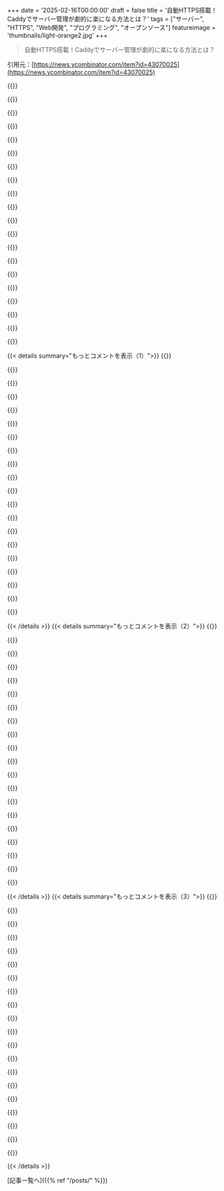 +++
date = '2025-02-16T00:00:00'
draft = false
title = '自動HTTPS搭載！Caddyでサーバー管理が劇的に楽になる方法とは？'
tags = ["サーバー", "HTTPS", "Web開発", "プログラミング", "オープンソース"]
featureimage = 'thumbnails/light-orange2.jpg'
+++

> 自動HTTPS搭載！Caddyでサーバー管理が劇的に楽になる方法とは？

引用元：[https://news.ycombinator.com/item?id=43070025](https://news.ycombinator.com/item?id=43070025)

{{<matomeQuote body="Caddyを使うと、開発中にAPIのHTTP2テストがめっちゃ楽になるんだ。多くの開発サーバーはHTTP1しか対応してないから、ローカルホストへの同時接続数が6に制限されちゃう。HTTP2はSSLが必要だけど、Caddyのリバースプロキシを使えば簡単にHTTP2が使えるようになり、ElectricSQLではこれをおすすめしてるよ。長いポーリングを行うAPIに最適だし、Viteの前に置くとリロードも速くなるんだ。" userName="samwillis" createdAt="2025-02-16T19:01:28" color="#45d325">}}

{{<matomeQuote body="HTTP2は厳密にはSSLが不要なんだけど、ブラウザがサポートしてないから、実質的にはサーバー間や非ブラウザクライアントでしか使えないんだ。HTTP3は完全に暗号化が必要になったけどね。" userName="jsheard" createdAt="2025-02-16T19:06:43" color="">}}

{{<matomeQuote body="ローカルでのHTTP2サポートがないのはほんと残念だよね。" userName="samwillis" createdAt="2025-02-16T19:12:30" color="">}}

{{<matomeQuote body="HTTP2を平文でサポートしない理由は、サーバーがHTTP/2かHTTP/1.1で応答するのを検出するのが複雑になるからだと思うよ。TLSを使えばALPNがあるから簡単なんだけどね。" userName="imdadadani" createdAt="2025-02-16T19:24:14" color="">}}

{{<matomeQuote body="最新のブラウザでは簡単にできるけど、実は愚かな中間プロキシがHTTP/2のリクエストをキャッシュしたり、壊したりする可能性があるからなんだ。暗号化があればこの問題はなくなるんだよね。" userName="zinekeller" createdAt="2025-02-16T22:52:07" color="#ff33a1">}}

{{<matomeQuote body="それはあんまり良い言い訳じゃないな。ブラウザがGopherサーバーに接続するのはgopher://example.comって打てばいいし、HTTP2もhttp2://example.comで良いはずだと思う。理由はさておき、そこの証明書をコピーしてブラウザでHTTP2使ってるよ。自分で作るより1秒早いんだ。" userName="jrockway" createdAt="2025-02-16T19:40:45" color="">}}

{{<matomeQuote body="URLでhttp2を使うのは、初期の移行が複雑になるんだよね。リンクをシェアする際に、ユーザーに最適な体験を直接保証できないし、古いリンクも気になるところだね。" userName="johannes1234321" createdAt="2025-02-16T22:17:10" color="">}}

{{<matomeQuote body="おお、これのおかげでさらに1秒節約だわ！" userName="taftster" createdAt="2025-02-16T20:06:28" color="">}}

{{<matomeQuote body="これって、どのブラウザやライブラリが信頼してるの？それともGoのツールチェーンがインストールするのかな？" userName="e12e" createdAt="2025-02-16T20:56:24" color="">}}

{{<matomeQuote body="特に信頼されてる訳じゃなくて、ただの自己署名証明書なんだ。自分の自己署名証明書と何が違うかって、生成するコマンドを考えなくていいだけだよ。" userName="jrockway" createdAt="2025-02-16T23:11:15" color="">}}

{{<matomeQuote body="ローカルホストで信頼しちゃうと、リスクがあるよね。みんながキーのコピーを手に入れられちゃうから。" userName="e12e" createdAt="2025-02-17T17:16:02" color="">}}

{{<matomeQuote body="DNS名を作ってローカルホストにリダイレクトする方法もあるよ。無理なら、無料のDNSサービスで正規ドメイン名を取得して証明書もらうのもあり。自分はtraefik.meを使ってて、ローカル開発でHTTP/2が動いてる。" userName="tacone" createdAt="2025-02-16T20:08:41" color="#45d325">}}

{{<matomeQuote body="すごく簡単なのは、/etc/hostsを使うこと。127.0.0.1 localhost local.foobar.comってやって、CaddyやNginxでワイルドカードの証明書を使えばOK。" userName="imhoguy" createdAt="2025-02-16T21:42:11" color="">}}

{{<matomeQuote body="DNS名を登録することで商業的に敏感な情報が漏れないか心配なら、SAN証明書は避けたほうがいいよ。ワイルドカード証明書は安全だし、秘密が漏れない名前を選べば大丈夫。" userName="dspillett" createdAt="2025-02-16T23:10:27" color="">}}

{{<matomeQuote body="＞SAN証明書は証明書透明性ログのせいで駄目だよ。実際、WebのPKIの証明書はほとんどがSANを持ってる。だし、SANがない証明書は使えないってことが確立されたから、もう古い方法は使えなくなったんだ。全く効果がないから、敏感な情報を隠すのは無駄だよ。" userName="tialaramex" createdAt="2025-02-16T23:52:32" color="#ff5733">}}

{{<matomeQuote body="＞WebのPKIにはすべてSANが含まれてるのは技術的に正しいけど、普通はSAN証明書とは呼ばないよ。つまり、ワイルドカード証明書だってSAN証明書と考えられるし、内部のDNS管理すれば外部からのリクエストに岩を隠せるってわけさ。" userName="dspillett" createdAt="2025-02-18T23:04:37" color="#ff33a1">}}

{{<matomeQuote body="mkcertとlocaldev.meを組み合わせて使ってる。mkcertでCAを生成して証明書をインストール、localdev.meでサブドメインをローカルホストにリダイレクトしてるよ。" userName="sarlalian" createdAt="2025-02-17T17:31:11" color="">}}

{{<matomeQuote body="それじゃあ、開発環境を世間にさらけ出しちゃうことにならない？それは大丈夫なの？" userName="8n4vidtmkvmk" createdAt="2025-02-16T20:17:21" color="">}}

{{<matomeQuote body="ローカルアドレスへのDNSは何も晒さないよ。myTopSecretsをlocalhostにマッピングすれば、自分だけが使えるし、他の人が使ったら自分のコンピュータにルーティングされるから大丈夫。" userName="adolph" createdAt="2025-02-16T20:38:52" color="">}}

{{<matomeQuote body="でも、myTopSecretsの存在は外にバレちゃうんだよね。証明書透明性ログも含めて、実験や個人的な開発するのに、今の設定が求めるのがクソだよ。" userName="TeMPOraL" createdAt="2025-02-16T21:04:54" color="">}}

{{< details summary="もっとコメントを表示（1）">}}
{{<matomeQuote body="確かにそうだよね。ブラウザがローカルシステムを開発プラットフォームとして使うのを妨げてる気がする。特にJSのlocalStorage APIがドメイン名が必要なとこが気に入らない。ローカルファーストなウェブアプリが作れなくなるのも問題。これができれば、プラットフォーム特有のアプリが減ると思う。" userName="dingdingdang" createdAt="2025-02-16T22:59:57" color="#ff5c5c">}}

{{<matomeQuote body="ちょっと実験したり個人的なことをハックするには、現実的にはReplitを使うのがいいけど、このスレッドは複雑に保つことについて話してるからね。> 2) サブスクリプション的な契約に入る必要がある（Let's Encrypt）。" userName="adolph" createdAt="2025-02-17T22:02:28" color="">}}

{{<matomeQuote body="でも、自分のmyTopSecretsを世界に見せる必要はないよ。ローカルDNSだけで名前を出せばいいし、ワイルドカード証明書を使えばSAN証明書みたいに外に情報を出さずに済む。あ、名前をmyTopSecretsじゃなくてProjectLooBreakにするのもいいかもね。" userName="dspillett" createdAt="2025-02-16T23:05:43" color="">}}

{{<matomeQuote body="ドメインを/etc/hostsに追加すれば、ローカルでテストするのにドメインを買う必要はないと思うけど。それに、外部に何も曝露するわけじゃない。" userName="Reubensson" createdAt="2025-02-16T21:33:26" color="">}}

{{<matomeQuote body="一応できるかもしれないけど、やるのが怖いかな。証明書も必要だし、ブラウザが信頼してくれない証明書の生成とか、モバイルデバイスでも通用させるのが面倒なんだよね。" userName="TeMPOraL" createdAt="2025-02-16T21:43:19" color="">}}

{{<matomeQuote body="DNSの話だけをしてたんだ。自己署名証明書にも問題はあるけど。ローカルのリゾルバでキャッシュの問題には全然ぶつからなかったよ。minicaを使ったことあるけど、ルート証明書の作成が楽になるんだよね。" userName="Reubensson" createdAt="2025-02-16T22:00:02" color="">}}

{{<matomeQuote body="何でも/etc/hostsに追加できるけど、正しい証明書がないとブラウザはそれを信頼しない。ドメインを持ってるなら便利だけどね。" userName="deanishe" createdAt="2025-02-18T18:46:49" color="">}}

{{<matomeQuote body="myTopSecretsは、インターネットに出さずにローカルでリダイレクトすることもできるよ。" userName="IncRnd" createdAt="2025-02-16T21:36:40" color="">}}

{{<matomeQuote body="このコメントで興味を持ったので調べたんだけど、Viteは証明書を設定すれば自動でHTTP2を使うみたい。Caddyをローカルで使う理由はそれほどないかも。" userName="JasonSage" createdAt="2025-02-16T21:23:02" color="">}}

{{<matomeQuote body="完全に同意。もし共有設定でgitリポジトリにコミットできる方法が必要なら、Localiasをチェックしてみて。これを使えば同じwifiネットワーク内のデバイスから開発サーバーにもアクセスできるから、モバイルテストにも便利だよ。" userName="peterldowns" createdAt="2025-02-16T20:17:08" color="#38d3d3">}}

{{<matomeQuote body="これはローカルホストでしか使えないってことだよね？DNSサーバーをセットアップしたり、ルート証明書をインストールしたりするような複雑なスキルなしで、社内ネットワーク向けに暗号化されたトラフィックを実現する方法を探してるんだ。お客さんにウェブサーバーを社内で運用してもらいたいから、サーバーが本物かどうかを確認する必要はないんだけど。" userName="breadwinner" createdAt="2025-02-16T23:41:16" color="">}}

{{<matomeQuote body="サーバーのアイデンティティを確認しないと、暗号化なんて意味ないよ。" userName="HumanOstrich" createdAt="2025-02-20T09:49:42" color="#38d3d3">}}

{{<matomeQuote body="Localiasは君の使い方には合ってないし、問題は解決できないよ、ゴメン。" userName="peterldowns" createdAt="2025-02-17T04:06:48" color="">}}

{{<matomeQuote body="その6つの接続ってデフォルトで、about:configで変更できるよ。今年はもっと高くしてもいいと思うけど、大手ブラウザの人たちが気にするとは思えないね。" userName="ndriscoll" createdAt="2025-02-17T05:01:25" color="">}}

{{<matomeQuote body="＞最大で6つの同時接続に制限されちゃうね。<br>ウェブサーバーが0.0.0.0で待機していれば、127.0.0.2や127.0.0.3、127.0.0.4…のlocalhost接続も受け入れるから、各接続に6つできると思うよ。https://superuser.com/questions/393700/what-is-the-127-0-0-2...（ただし、macOSではダメだって言ってるけど）" userName="jodrellblank" createdAt="2025-02-17T04:00:35" color="">}}

{{<matomeQuote body="今の時代、製品や企業はほとんどがngrokを使って開発環境やローカルサーバーをHTTP2に公開してると思ってたけど、Caddyがしっかりその役割を果たせるってことに気づいて良かった。" userName="srameshc" createdAt="2025-02-16T22:49:33" color="">}}

{{<matomeQuote body="＞OSの信頼ストアにインストールされるルート証明書を通じて<br>こんな機能をウェブサーバーにしたくないよ。" userName="noplacelikehome" createdAt="2025-02-17T00:55:29" color="">}}

{{<matomeQuote body="この目的のためにはオプションだから、明示的にインストールする必要があるよ。" userName="bogdan" createdAt="2025-02-17T07:13:34" color="">}}

{{<matomeQuote body="nginxからcaddy-docker-proxyに切り替えてから1年、その後最近Pangolinに移行したけど、すごく楽しい経験をしてるよ。Wireguardでのトンネル機能や認証が組み込まれたTraefikのフロントエンド。MinecraftサーバーのTCP転送が超簡単になったから、Nginx Proxy Managerのより良いバージョンを求めてる人にはおすすめ。ドキュメントはちょっと不足だけど、メンテナーたちはDiscordでとても助けてくれるよ。" userName="seaal" createdAt="2025-02-16T20:48:28" color="#38d3d3">}}

{{<matomeQuote body="Cloudflare Tunnelsの代替品みたいだね。ただしCloudflareのアクセスはCloudflareのセキュリティチームによって保護されているんだ。" userName="aborsy" createdAt="2025-02-16T21:14:34" color="">}}


{{< /details >}}
{{< details summary="もっとコメントを表示（2）">}}
{{<matomeQuote body="アメリカの会社にトラフィック監視されるのはいやだな。もうすでに自分のブラウジング行動が知られてるからさ。" userName="gloflo" createdAt="2025-02-16T21:38:52" color="">}}

{{<matomeQuote body="その通りだよね。でもVPSでPangolin使えば、その心配はないよ。どっちにしろクラウドプロバイダーがアクセスするから。" userName="aborsy" createdAt="2025-02-16T21:45:00" color="#785bff">}}

{{<matomeQuote body="Pangolinがどう動くかは分からないけど、一般的にはエンドツーエンド暗号化でトンネルを作ることができるよ。" userName="apitman" createdAt="2025-02-16T22:35:15" color="">}}

{{<matomeQuote body="OPはすでにCloudflareを使ってると言ってたよ。" userName="delduca" createdAt="2025-02-16T22:32:50" color="">}}

{{<matomeQuote body="Pangolinの名前が挙がっててうれしい！" userName="miloschwartz" createdAt="2025-02-16T22:52:53" color="">}}

{{<matomeQuote body="プロジェクトの頑張りに感謝！メッセージを広められてうれしいよ、Milo :)" userName="seaal" createdAt="2025-02-17T13:29:46" color="#45d325">}}

{{<matomeQuote body="このコメントありがと。サーバー用にドメインを使おうとしてるんだけど、ISPのアドレスは公開したくないから、別のセットアップも考えたい。ec2やDOのドロップレットで静的IPを使い、tailscaleでトラフィックをプロキシしたいと思ってる。ec2やドロップレットのウェブインタフェースからSSH接続を許可するIPを制御するのが楽でいいね。" userName="InMice" createdAt="2025-02-17T01:31:50" color="#785bff">}}

{{<matomeQuote body="SSOって何に使うの？他のセルフホステッドアプリとどう連携するの？認証を2回してたら意味がないよね。" userName="npodbielski" createdAt="2025-02-17T09:52:32" color="">}}

{{<matomeQuote body="特定のサブドメインで認証を無効にすることができるよ。クッキーもあまり元の認証を見ないからね。" userName="seaal" createdAt="2025-02-17T12:00:06" color="">}}

{{<matomeQuote body="なるほどね。理想的にはすべてのセルフホステッドアプリにSSOがあって、一度ログインすれば全てにアクセスできるのがいいな。家族も同じサービスを使うから、’またログインしなきゃいけないの？’って文句を聞きたくないし。スマホアプリもトークンを使うから、アプリUI経由でセットアップしなくちゃいけないのが面倒。だからスマホから2回もログインすることになって、さらに不便だよ。要するにプロキシWebサーバーでIPやIPレンジをブロック・ホワイトリストしたい。Pangolinはそこがすごいみたい。" userName="npodbielski" createdAt="2025-02-17T13:39:02" color="#ff33a1">}}

{{<matomeQuote body="SSOは一度だけで、パスワードマネージャーに保存できるからログインは大した問題じゃないよ。ユーザーや役割の作成も簡単で、IPやURLのホワイトリストで認証をスキップする設定もできるし、traefikの上に作られてるから拡張性も高い。家族のJellyfinは他の認証があるから、問題が起きないように無効にしてる。" userName="seaal" createdAt="2025-02-17T16:37:17" color="#45d325">}}

{{<matomeQuote body="このスレッドはポジティブな意見が多いね。Caddyを批判するつもりはないけど、Nginxに対する主な利点は証明書の設定が簡単ってことだけかな。数年前にKubernetesクラスターで証明書の自動作成と更新を設定したし、Load Balancerを新しいドメインに向けるだけで大丈夫。" userName="8n4vidtmkvmk" createdAt="2025-02-16T20:31:27" color="">}}

{{<matomeQuote body="Caddyに悪いところはないと言ったが、一つある。動的にロード可能なモジュールをサポートしていないから、例えばgeoipが必要な場合、自分でビルドしないといけないし、CVEの管理も大変。ディストリビューションの管理者を頼れない。" userName="homebrewer" createdAt="2025-02-16T20:58:50" color="#785bff">}}

{{<matomeQuote body="フォークを維持する必要はないよ。必要なものがあればDockerfileを用意してコンテナをビルドするだけだから。レートリミッティングを使う時も、単純にDockerfileを作るだけで済むよ。" userName="vruiz" createdAt="2025-02-16T22:04:47" color="">}}

{{<matomeQuote body="Dockerの外でCaddyを使いたいなら、リアルなリモートアドレスを取得するための問題がまだあるんだ。" userName="maple3142" createdAt="2025-02-17T01:13:27" color="">}}

{{<matomeQuote body="何もトラッキングする必要もないし、GitHub Actionsのワークフローを設定して依存関係のバージョンを自動で上げてもらえば楽だよ。" userName="Marsymars" createdAt="2025-02-17T01:01:39" color="">}}

{{<matomeQuote body="それならただ’apt install -y nginx certbot’を実行するだけで、ビルドやパッケージ環境の心配いらないよ。" userName="baby_souffle" createdAt="2025-02-17T01:54:12" color="">}}

{{<matomeQuote body="Golangは基本的にダイナミックロード型のライブラリをサポートしてない。最初はできるように見えるけど、実際にはそうじゃないから気を付けて。" userName="dboreham" createdAt="2025-02-16T21:52:37" color="">}}

{{<matomeQuote body="もう少し詳しく教えて。プラグインパッケージがこれを扱えると思ったけど、実際に試したことはないから、本当にダメなの？" userName="silisili" createdAt="2025-02-16T22:14:28" color="">}}

{{<matomeQuote body="それはそうだね。LinuxとmacOSに対応したPOCだし、実際には読み込んだシンボルを必要な意味にキャストするのに依存してる。" userName="pjmlp" createdAt="2025-02-16T22:31:10" color="">}}


{{< /details >}}
{{< details summary="もっとコメントを表示（3）">}}
{{<matomeQuote body="これが前回見たときの大きなネックだったんだ。Route 53や他のDNSプロバイダがLet’s Encryptのサポートのために使えなきゃいけなかったのが嫌で、自分でプラグインを作らなきゃいけない印象で、もう読むのをやめたよ。Certbotは簡単にインストールできるし、webサーバーとも一発で使えるしね。" userName="baby_souffle" createdAt="2025-02-16T21:31:07" color="">}}

{{<matomeQuote body="Caddy3はWASMプラグインをWazeroみたいなので実装するかもしれないな。パフォーマンスに影響が大きすぎないといいけど。" userName="apitman" createdAt="2025-02-16T22:37:59" color="">}}

{{<matomeQuote body="Caddyはnginxの意見のある代替で、現代的なデフォルトが設定されてる。全てのnginxやapacheの設定をする自信はあるけど、Caddyには「ドメイン名はこれ」って言うだけで、あとは楽に進められる。特定の機能にトラフィックやnginxを使いたいと思ったら、必要なときに切り替えればいいし、Caddyはすぐ使える状態なのが大きな利点だよ。" userName="maccard" createdAt="2025-02-16T20:46:27" color="#785bff">}}

{{<matomeQuote body="＞でも15分ほどでできるって言ってたけど、それには人が月や年の経験があってこその話じゃないかな。今ならLLMで証明書の設定とかもできると思うけど、過去に何度か挑戦したときは専門用語が多くて、全てを知っている人の視点で書かれてることが多かった。" userName="gamedever" createdAt="2025-02-17T00:20:27" color="">}}

{{<matomeQuote body="証明書の設定って本当に面倒。インフラエンジニアリングを何年もやってきたけど、SSLの隠れたコストを軽視する人たちが本当に多い。どこで終端するか、どの部分がSSLを扱うかを理解する必要があって、それを誤ると危険なことになっちゃうんだ。自己署名証明書を簡単に考える人が多いけど、全てのアプリケーションや依存関係がそれを信頼する方法を知らないと危ない。" userName="SOLAR_FIELDS" createdAt="2025-02-17T03:03:06" color="#ff5c5c">}}

{{<matomeQuote body="そうだよ、君の言う通りなんだ。自分でできる人でも、これは価値のある機能だよね。" userName="maccard" createdAt="2025-02-17T09:47:21" color="">}}

{{<matomeQuote body="Caddyは使ったことないけど、設定形式がnginxより悪いことはないだろうと思う。nginxの設定はすごい特殊なところがあるからさ。" userName="Diggsey" createdAt="2025-02-16T20:39:11" color="">}}

{{<matomeQuote body="＞nginxの設定形式より悪くはないと思う。設定をパラメータ化して読み込むことができるから、大きな設定を再利用できるのが嬉しいんだ。これはansibleやbash + envsubstに頼らなくて済むからね。" userName="homebrewer" createdAt="2025-02-16T21:01:41" color="">}}

{{<matomeQuote body="確かに。nginxの設定は昔から不思議なところがあったけど、結局は解決できたし、なかなか触ることはないから大丈夫だね。" userName="8n4vidtmkvmk" createdAt="2025-02-16T21:07:08" color="">}}

{{<matomeQuote body="単一の実行ファイルで、OSに関係なくファイルがどこにあるかが分かるのがいいね。" userName="thomasfromcdnjs" createdAt="2025-02-16T20:32:58" color="#ff33a1">}}

{{<matomeQuote body="Nginxで苦労してたけど、Caddyにしてみたらコマンド一発で簡単に動かせて感動したよ。もしNginxの設定が難しいって思うなら、Caddyを試してみる価値あり！" userName="lynndotpy" createdAt="2025-02-16T20:41:28" color="#ff5c5c">}}

{{<matomeQuote body="単一の実行ファイルはパッケージマネージャーがやるべきことだよ。他のOSではずっと前から解決されてる問題だし。" userName="homebrewer" createdAt="2025-02-16T21:05:02" color="">}}

{{<matomeQuote body="多くのケースで解決できてないよね。ポータブルアプリが人気なのもその証拠。アプリを一つのフォルダーにまとめるWindowsって、逆に言えば全てがファイルって考え方だよね。" userName="TeMPOraL" createdAt="2025-02-16T21:14:51" color="">}}

{{<matomeQuote body="OS間のIPCやネットワークを無視すれば、全てがファイルっていうのは確かだけど。Windowsのやり方は姿勢が変わっただけだよ。" userName="pjmlp" createdAt="2025-02-16T22:36:41" color="">}}

{{<matomeQuote body="Caddyはまだ試してないけど、Nginxには明らかな欠点があって、早く逃げたい。クエリの検出が遅いのが特に困るね。ログローテーションも面倒だし、他にもいろいろあるから、代替を探してる。" userName="k_bx" createdAt="2025-02-17T10:22:16" color="#38d3d3">}}

{{<matomeQuote body="ログローテーションは`logrotate`がやるべきじゃない？自分はあんまりログ見ないけど、使い道があるのも分かる。" userName="8n4vidtmkvmk" createdAt="2025-02-17T23:16:53" color="">}}

{{<matomeQuote body="Nginxを10年近く使ってたけど、設定を書くのが不安だった。でもCaddyは問題なく使えてるから個人的には満足。仕事ではNginxかTraefikを使うかもだけど、Caddyには過去のサポートフォーラムに不安があったのが気になる。" userName="wink" createdAt="2025-02-17T10:15:33" color="">}}

{{<matomeQuote body="Nginxは企業向けには優れてると思うけど、無駄な設定が多くて、基本的なことをするのも大変だからCaddyに目を向けたよ。" userName="DistractionRect" createdAt="2025-02-16T22:40:55" color="#785bff">}}

{{<matomeQuote body="どんな問題があったの？自分の本番環境の設定は65行もないんだけど、簡単にphp-fpmもサポートできるよ。" userName="8n4vidtmkvmk" createdAt="2025-02-17T01:32:42" color="">}}

{{<matomeQuote body="Caddyマジで好き。数年間使ってて信頼性も高いし、基本を覚えればセットアップも超簡単。ドキュメントはちょっと分かりづらいけど、NGINXでletsencryptの設定に苦労するよりずっと時間とエネルギーの節約になったよ。" userName="martinbaun" createdAt="2025-02-16T19:36:25" color="#ff33a1">}}


{{< /details >}}


[記事一覧へ]({{% ref "/posts/" %}})
